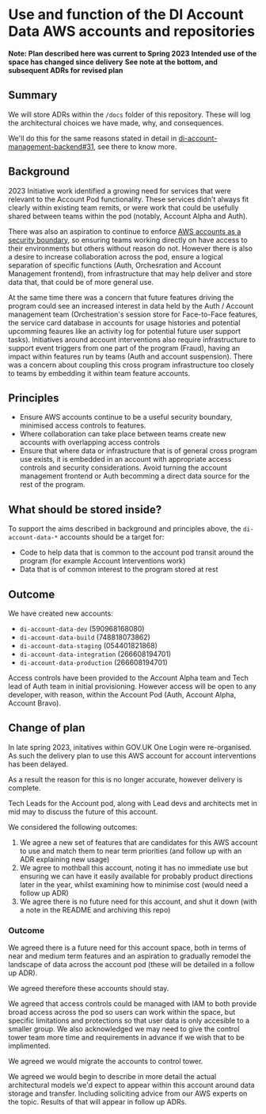# Use and function of the DI Account Data AWS accounts and repositories

**Note: Plan described here was current to Spring 2023**
**Intended use of the space has changed since delivery**
**See note at the bottom, and subsequent ADRs for revised plan**

## Summary

We will store ADRs within the `/docs` folder of this repository. These will log the architectural choices we have made, why, and consequences.

We'll do this for the same reasons stated in detail in [di-account-management-backend#31](https://github.com/govuk-one-login/di-account-management-backend/pull/31), see there to know more.

## Background

2023 Initiative work identified a growing need for services that were relevant to the Account Pod functionality. These services didn't always fit clearly within existing team remits, or were work that could be usefully shared between teams within the pod (notably, Account Alpha and Auth).

There was also an aspiration to continue to enforce [AWS accounts as a security boundary](https://github.com/govuk-one-login/digital-identity-architecture/blob/main/adr/0065-aws-accounts-are-a-security-boundary.md), so ensuring teams working directly on have access to their environments but others without reason do not. However there is also a desire to increase collaboration across the pod, ensure a logical separation of specific functions (Auth, Orchesration and Account Management frontend), from infrastructure that may help deliver and store data that, that could be of more general use.

At the same time there was a concern that future features driving the program could see an increased interest in data held by the Auth / Account management team (Orchestration's session store for Face-to-Face features, the service card database in accounts for usage histories and potential upcomming feaures like an activity log for potential future user support tasks). Initiatives around account interventions also require infrastructure to support event triggers from one part of the program (Fraud), having an impact within features run by teams (Auth and account suspension). There was a concern about coupling this cross program infrastructure too closely to teams by embedding it within team feature accounts.

## Principles

- Ensure AWS accounts continue to be a useful security boundary, minimised access controls to features.
- Where collaboration can take place between teams create new accounts with overlapping access controls
- Ensure that where data or infrastructure that is of general cross program use exists, it is embedded in an account with appropriate access controls and security considerations. Avoid turning the account management frontend or Auth becomming a direct data source for the rest of the program.

## What should be stored inside?

To support the aims described in background and principles above, the `di-account-data-*` accounts should be a target for:

- Code to help data that is common to the account pod transit around the program (for example Account Interventions work)
- Data that is of common interest to the program stored at rest

## Outcome

We have created new accounts:

- `di-account-data-dev` (590968168080)
- `di-account-data-build` (748818073862)
- `di-account-data-staging` (054401821868)
- `di-account-data-integration` (266608194701)
- `di-account-data-production` (266608194701)

Access controls have been provided to the Account Alpha team and Tech lead of Auth team in initial provisioning.
However access will be open to any developer, with reason, within the Account Pod (Auth, Account Alpha, Account Bravo).

## Change of plan

In late spring 2023, initatives within GOV.UK One Login were re-organised.
As such the delivery plan to use this AWS account for account interventions has been delayed.

As a result the reason for this is no longer accurate, however delivery is complete.

Tech Leads for the Account pod, along with Lead devs and architects met in mid may to discuss the future of this account.

We considered the following outcomes:

1. We agree a new set of features that are candidates for this AWS account to use and match them to near term priorities (and follow up with an ADR explaining new usage)
2. We agree to mothball this account, noting it has no immediate use but ensuring we can have it easily available for probably product directions later in the year, whilst examining how to minimise cost (would need a follow up ADR)
3. We agree there is no future need for this account, and shut it down (with a note in the README and archiving this repo)

### Outcome

We agreed there is a future need for this account space, both in terms of near and medium term features and an aspiration to gradually remodel the landscape of data across the account pod (these will be detailed in a follow up ADR).

We agreed therefore these accounts should stay.

We agreed that access controls could be managed with IAM to both provide broad access across the pod so users can work within the space, but specific limitations and protections so that user data is only accesible to a smaller group. We also acknowledged we may need to give the control tower team more time and requirements in advance if we wish that to be implimented.

We agreed we would migrate the accounts to control tower.

We agreed we would begin to describe in more detail the actual architectural models we'd expect to appear within this account around data storage and transfer. Including soliciting advice from our AWS experts on the topic. Results of that will appear in follow up ADRs.
